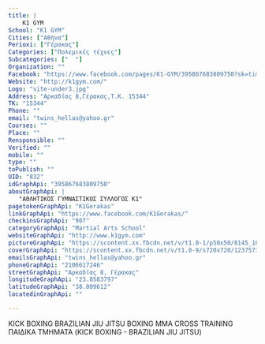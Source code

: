 ```yaml
---
title: |
    K1 GYM
School: "K1 GYM"
Cities: ["Αθήνα"]
Perioxi: ["Γέρακας"]
Categories: ["Πολεμικές τέχνες"]
Subcategories: ["  "]
Organization: ""
Facebook: "https://www.facebook.com/pages/K1-GYM/395867683809750?sk=timeline"
Website: "http://k1gym.com/"
Logo: "site-under3.jpg"
Address: "Aρκαδίας 8,Γέρακας,Τ.Κ. 15344"
TK: "15344"
Phone: ""
email: "twins_hellas@yahoo.gr"
Courses: ""
Place: ""
Rensponsible: ""
Verified: ""
mobile: ""
type: ""
toPublish: ""
UID: "832"
idGraphApi: "395867683809750"
aboutGraphApi: | 
   "ΑΘΛΗΤΙΚΟΣ ΓΥΜΝΑΣΤΙΚΟΣ ΣΥΛΛΟΓΟΣ Κ1"
pagetokenGraphApi: "K1Gerakas"
linkGraphApi: "https://www.facebook.com/K1Gerakas/"
checkinsGraphApi: "907"
categoryGraphApi: "Martial Arts School"
websiteGraphApi: "http://www.k1gym.com"
pictureGraphApi: "https://scontent.xx.fbcdn.net/v/t1.0-1/p50x50/8145_1019588254771020_3542181665753554565_n.jpg?oh=5fc7c6a3bee44c4a9938931b97dd9da2&amp;oe=5B40A854"
coverGraphApi: "https://scontent.xx.fbcdn.net/v/t1.0-9/s720x720/1237573_1019560878107091_8068342463111679771_n.jpg?oh=3b1555937306d0166f08d02fb0b407d3&amp;oe=5B03D19F"
emailsGraphApi: "twins_hellas@yahoo.gr"
phoneGraphApi: "2106617246"
streetGraphApi: "Αρκαδίας 8, Γέρακας"
longitudeGraphApi: "23.8583797"
latitudeGraphApi: "38.009612"
locatedinGraphApi: ""

---
```


KICK BOXING BRAZILIAN JIU JITSU BOXING MMA CROSS TRAINING ΠΑΙΔΙΚΑ ΤΜΗΜΑΤΑ (KICK BOXING - BRAZILIAN JIU JITSU)


